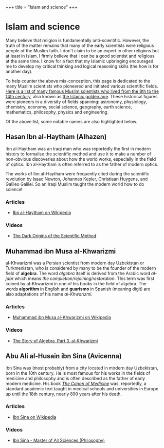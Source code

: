 +++
title = "Islam and science"
+++

# Islam and science

Many believe that religion is fundamentally anti-scientific. However, the truth of the matter remains that many of the early scientists were religious people of the Muslim faith. I don't claim to be an expert in other religions but at least in Islam, I firmly believe that I can be a good scientist and religious at the same time. I know for a fact that my Islamic upbringing encouraged me to develop my critical thinking and logical reasoning skills (the how is for another day).

To help counter the above mis-conception, this page is dedicated to the many Muslim scientists who pioneered and initiated various scientific fields. [Here is a list of many famous Muslim scientists who lived from the 8th to the 14th century](https://en.wikipedia.org/wiki/List_of_scientists_in_medieval_Islamic_world), also known as [the Islamic golden age](https://en.wikipedia.org/wiki/Islamic_Golden_Age). These historical figures were pioneers in a diversity of fields spanning: astronomy, physiology, chemistry, economy, social science, geography, earth science, mathematics, philosophy, physics and engineering.

Of the above list, some notable names are also highlighted below.

## Hasan Ibn al-Haytham (Alhazen)

Ibn al-Haytham was an Iraqi man who was reportedly the first in modern history to formalise the scientific method and use it to make a number of non-obvious discoveries about how the world works, especially in the field of optics. Ibn al-Haytham is often referred to as the father of modern optics.

The works of Ibn al-Haytham were frequently cited during the scientific revolution by Isaac Newton, Johannes Kepler, Christiaan Huygens, and Galileo Galilei. So an Iraqi Muslim taught the modern world how to do science!

### Articles

- [Ibn al-Haytham on Wikipedia](https://en.wikipedia.org/wiki/Ibn_al-Haytham)

### Videos

- [The Dark Origins of the Scientific Method](https://www.youtube.com/watch?v=5cPzNmtoZDU)

## Muhammad ibn Musa al-Khwarizmi

al-Khwarizmi was a Persian scientist from modern day Uzbekistan or Turkmenistan, who is considered by many to be the founder of the modern field of **algebra**. The word *algebra* itself is derived from the Arabic word *al-jabr* which means *the completion/rejoining/restoration*. This term was first coined by al-Khwarizmi in one of his books in the field of algebra. The words **algorithm** in English and **guarismo** in Spanish (meaning digit) are also adaptations of his name *al-Khwarizmi*.

### Articles

- [Muhammad ibn Musa al-Khwarizmi on Wikipedia](https://en.wikipedia.org/wiki/Muhammad_ibn_Musa_al-Khwarizmi)

### Videos

- [The Story of Algebra, Part 3. al-Khwarizmi](https://www.youtube.com/watch?v=_Q_Qvr9zFp0)

## Abu Ali al-Husain ibn Sina (Avicenna)

Ibn Sina was (most probably) from a city located in modern day Uzbekistan, born in the 10th century. He is most famous for his works in the fields of medicine and philosophy and is often described as the father of early modern medicine. His book [*The Canon of Medicine*](https://en.wikipedia.org/wiki/The_Canon_of_Medicine) was, reportedly, a standard academic text taught in medical schools and universities in Europe up until the 18th century, nearly 800 years after his death.

### Articles

- [Ibn Sina on Wikipedia](https://en.wikipedia.org/wiki/Avicenna)

### Videos

- [Ibn Sina - Master of All Sciences (Philosophy)](https://www.youtube.com/watch?v=k3hyKj60N4k)

